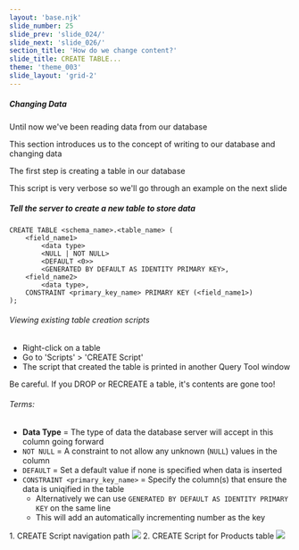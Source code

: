 ```yaml
---
layout: 'base.njk'
slide_number: 25
slide_prev: 'slide_024/'
slide_next: 'slide_026/'
section_title: 'How do we change content?'
slide_title: CREATE TABLE...
theme: 'theme_003'
slide_layout: 'grid-2'
---
```


<section class="slide__text">

##### Changing Data
Until now we've been reading data from our database

This section introduces us to the concept of writing to our database and changing data

The first step is creating a table in our database

This script is very verbose so we'll go through an example on the next slide

##### Tell the server to create a new table to store data
```
CREATE TABLE <schema_name>.<table_name> (
    <field_name1>
        <data type>
        <NULL | NOT NULL>
        <DEFAULT <0>>
        <GENERATED BY DEFAULT AS IDENTITY PRIMARY KEY>,
    <field_name2>
        <data type>,
    CONSTRAINT <primary_key_name> PRIMARY KEY (<field_name1>)
);
```

###### Viewing existing table creation scripts
- Right-click on a table
- Go to 'Scripts' > 'CREATE Script'
- The script that created the table is printed in another Query Tool window

<div class="warning">Be careful. If you DROP or RECREATE a table, it's contents are gone too!</div>


###### Terms:
- **Data Type** = The type of data the database server will accept in this column going forward
- `NOT NULL` = A constraint to not allow any unknown (`NULL`) values in the column
- `DEFAULT` = Set a default value if none is specified when data is inserted
- `CONSTRAINT <primary_key_name>` = Specify the column(s) that ensure the data is uniqified in the table
    - Alternatively we can use `GENERATED BY DEFAULT AS IDENTITY PRIMARY KEY` on the same line
    - This will add an automatically incrementing number as the key

</section>

<section class="slide__images">
<caption>1. CREATE Script navigation path</caption>
<img src="{{ '../../images/003_CREATE_Navigate_To.png' | url }}" />
<caption>2. CREATE Script for Products table</caption>
<img src="{{ '../../images/003_CREATE_Product_Table.png' | url }}" />


</section>
